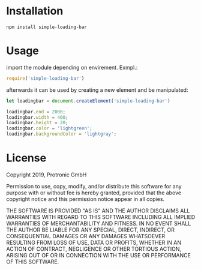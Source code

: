 # Installation

```
npm install simple-loading-bar
```


# Usage

import the module depending on envirement. Exmpl.:
```javascript
require('simple-loading-bar')
```

afterwards it can be used by creating a new element and be manipulated:
```javascript
let loadingbar = document.createElement('simple-loading-bar')

loadingbar.end = 2000;
loadingbar.width = 400;
loadingbar.height = 20;
loadingbar.color = 'lightgreen';
loadingbar.backgroundColor = 'lightgray';
```

# License 

Copyright 2019, Protronic GmbH

Permission to use, copy, modify, and/or distribute this software for any
purpose with or without fee is hereby granted, provided that the above
copyright notice and this permission notice appear in all copies.

THE SOFTWARE IS PROVIDED "AS IS" AND THE AUTHOR DISCLAIMS ALL WARRANTIES
WITH REGARD TO THIS SOFTWARE INCLUDING ALL IMPLIED WARRANTIES OF
MERCHANTABILITY AND FITNESS. IN NO EVENT SHALL THE AUTHOR BE LIABLE FOR
ANY SPECIAL, DIRECT, INDIRECT, OR CONSEQUENTIAL DAMAGES OR ANY DAMAGES
WHATSOEVER RESULTING FROM LOSS OF USE, DATA OR PROFITS, WHETHER IN AN
ACTION OF CONTRACT, NEGLIGENCE OR OTHER TORTIOUS ACTION, ARISING OUT OF
OR IN CONNECTION WITH THE USE OR PERFORMANCE OF THIS SOFTWARE.
